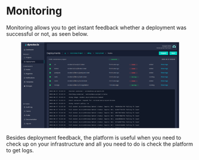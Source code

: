 # Monitoring

Monitoring allows you to get instant feedback whether a deployment was successful or not, as seen below.

<figure><img src="../../.gitbook/assets/dyrector-io-deployment-05.png" alt=""><figcaption></figcaption></figure>

Besides deployment feedback, the platform is useful when you need to check up on your infrastructure and all you need to do is check the platform to get logs.
